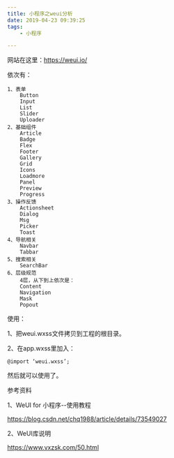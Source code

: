 ```yaml
---
title: 小程序之weui分析
date: 2019-04-23 09:39:25
tags:
	- 小程序

---
```




网站在这里：https://weui.io/

依次有：

```
1、表单
	Button
	Input
	List
	Slider
	Uploader
2、基础组件
	Article
	Badge
	Flex
	Footer
	Gallery
	Grid
	Icons
	Loadmore
	Panel
	Preview
	Progress
3、操作反馈
	Actionsheet
	Dialog
	Msg
	Picker
	Toast
4、导航相关
	Navbar
	Tabbar
5、搜索相关
	SearchBar
6、层级规范
	4层，从下到上依次是：
	Content
	Navigation
	Mask
	Popout
```



使用：

1、把weui.wxss文件拷贝到工程的根目录。

2、在app.wxss里加入：

```
@import ‘weui.wxss’;
```

然后就可以使用了。



参考资料

1、WeUI for 小程序--使用教程

https://blog.csdn.net/chq1988/article/details/73549027

2、WeUI库说明

https://www.vxzsk.com/50.html